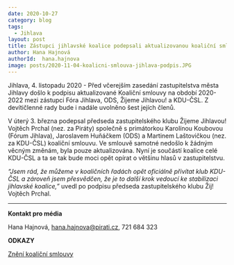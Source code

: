 ```yaml
---
date: 2020-10-27
category: blog
tags:
  - Jihlava
layout: post
title: Zástupci jihlavské koalice podepsali aktualizovanou koaliční smlouvu
author: Hana Hajnová
authorId:  hana.hajnova
image: posts/2020-11-04-koalicni-smlouva-jihlava-podpis.JPG
---
```


Jihlava, 4. listopadu 2020 - Před včerejším zasedání zastupitelstva města Jihlavy došlo k podpisu aktualizované Koaliční smlouvy na období 2020-2022 mezi zástupci Fóra Jihlava, ODS, Žijeme Jihlavou! a KDU-ČSL. Z devítičlenné rady bude i nadále uvolněno šest jejích členů. 

V úterý 3. března podepsal předseda zastupitelského klubu Žijeme Jihlavou! Vojtěch Prchal (nez. za Piráty) společně s primátorkou Karolínou Koubovou (Fórum Jihlava), Jaroslavem Huňáčkem (ODS) a Martinem Laštovičkou (nez. za KDU-ČSL) koaliční smlouvu. Ve smlouvě samotné nedošlo k žádným věcným změnám, byla pouze aktualizována. Nyní je součástí koalice celé KDU-ČSL a ta se tak bude moci opět opírat o většinu hlasů v zastupitelstvu.  

*“Jsem rád, že můžeme v koaličních řadách opět oficiálně přivítat klub KDU-ČSL a zároveň jsem přesvědčen, že je to další krok vedoucí ke stabilizaci jihlavské koalice,”* uvedl po podpisu předseda zastupitelského klubu Žij! Vojtěch Prchal. 

---
**Kontakt pro média**

Hana Hajnová, <hana.hajnova@pirati.cz>, 721 684 323


**ODKAZY**

[Znění koaliční smlouvy](https://a.pirati.cz/vysocina/pdf/2020-jihlavska-koalicni-smlouva.pdf)

